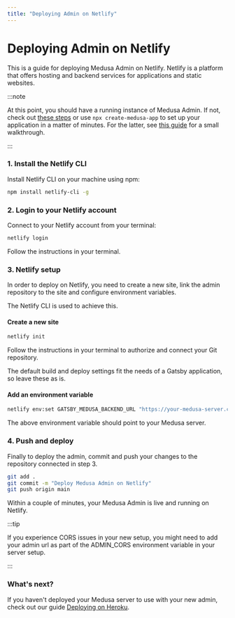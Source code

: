 ```yaml
---
title: "Deploying Admin on Netlify"
---
```


# Deploying Admin on Netlify

This is a guide for deploying Medusa Admin on Netlify. Netlify is a platform that offers hosting and backend services for applications and static websites.

:::note

At this point, you should have a running instance of Medusa Admin. If not, check out [these steps](https://github.com/medusajs/admin#-setting-up-admin) or use `npx create-medusa-app` to set up your application in a matter of minutes. For the latter, see [this guide](../usage/create-medusa-app.mdx) for a small walkthrough.

:::

### 1. Install the Netlify CLI

Install Netlify CLI on your machine using npm:

```bash npm2yarn
npm install netlify-cli -g
```

### 2. Login to your Netlify account

Connect to your Netlify account from your terminal:

```bash
netlify login
```

Follow the instructions in your terminal.

### 3. Netlify setup

In order to deploy on Netlify, you need to create a new site, link the admin repository to the site and configure environment variables.

The Netlify CLI is used to achieve this.

#### Create a new site

```bash
netlify init
```

Follow the instructions in your terminal to authorize and connect your Git repository.

The default build and deploy settings fit the needs of a Gatsby application, so leave these as is.

#### Add an environment variable

```bash
netlify env:set GATSBY_MEDUSA_BACKEND_URL "https://your-medusa-server.com"
```

The above environment variable should point to your Medusa server.

### 4. Push and deploy

Finally to deploy the admin, commit and push your changes to the repository connected in step 3.

```bash
git add .
git commit -m "Deploy Medusa Admin on Netlify"
git push origin main
```

Within a couple of minutes, your Medusa Admin is live and running on Netlify.

:::tip

If you experience CORS issues in your new setup, you might need to add your admin url as part of the ADMIN_CORS environment variable in your server setup.

:::

### What's next?

If you haven't deployed your Medusa server to use with your new admin, check out our guide [Deploying on Heroku](https://docs.medusajs.com/how-to/deploying-on-heroku).
